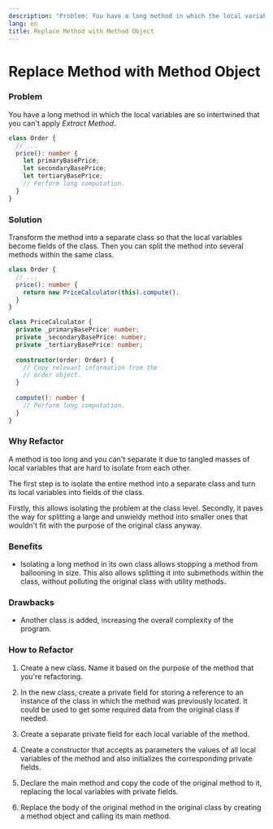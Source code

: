```yaml
---
description: "Problem: You have a long method in which the local variables are so intertwined that you can't apply Extract Method. Solution: Transform the method into a separate class so that the local variables become fields of the class. Then you can split the method into several methods within the same class."
lang: en
title: Replace Method with Method Object
---
```

# Replace Method with Method Object

### Problem

You have a long method in which the local variables are so intertwined that you can't apply *Extract Method*.

```ts
class Order {
  // ...
  price(): number {
    let primaryBasePrice;
    let secondaryBasePrice;
    let tertiaryBasePrice;
    // Perform long computation.
  }
}
```

### Solution

Transform the method into a separate class so that the local variables become fields of the class. Then you can split the method into several methods within the same class.

```ts
class Order {
  // ...
  price(): number {
    return new PriceCalculator(this).compute();
  }
}

class PriceCalculator {
  private _primaryBasePrice: number;
  private _secondaryBasePrice: number;
  private _tertiaryBasePrice: number;
  
  constructor(order: Order) {
    // Copy relevant information from the
    // order object.
  }
  
  compute(): number {
    // Perform long computation.
  }
}
```

### Why Refactor

A method is too long and you can't separate it due to tangled masses of local variables that are hard to isolate from each other.

The first step is to isolate the entire method into a separate class and turn its local variables into fields of the class.

Firstly, this allows isolating the problem at the class level. Secondly,
it paves the way for splitting a large and unwieldy method into smaller ones that wouldn't fit with the purpose of the original class anyway.

### Benefits

- Isolating a long method in its own class allows stopping a method from ballooning in size. This also allows splitting it into submethods within the class, without polluting the original class with utility methods.

### Drawbacks

-   Another class is added, increasing the overall complexity of the
    program.

### How to Refactor

1. Create a new class. Name it based on the purpose of the method that you're refactoring.

2. In the new class, create a private field for storing a reference to
    an instance of the class in which the method was previously located. It could be used to get some required data from the original class if needed.

3.  Create a separate private field for each local variable of the
    method.

4.  Create a constructor that accepts as parameters the values of all local variables of the method and also initializes the corresponding private fields.

5.  Declare the main method and copy the code of the original method to it, replacing the local variables with private fields.

6.  Replace the body of the original method in the original class by
    creating a method object and calling its main method.
